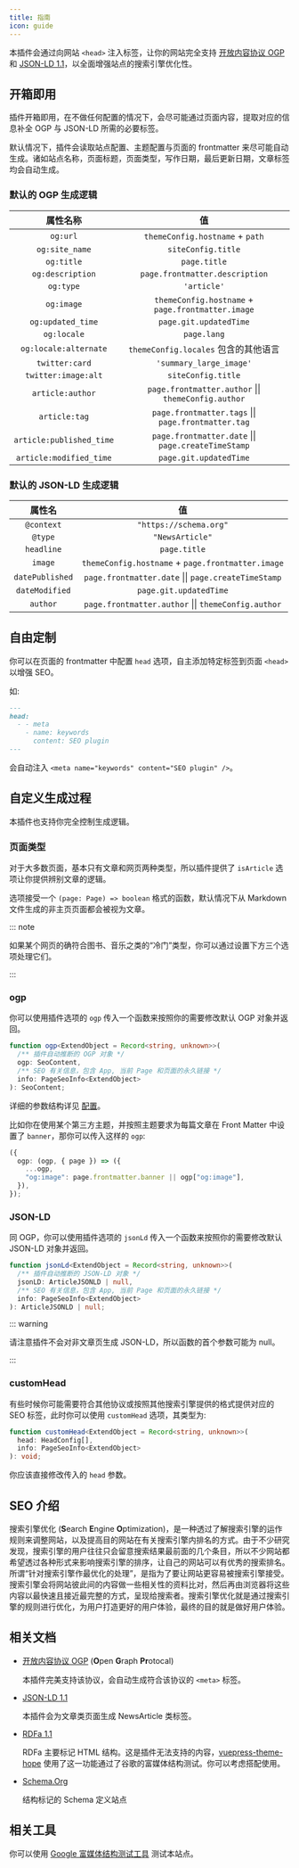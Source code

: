 ```yaml
---
title: 指南
icon: guide
---
```


本插件会通过向网站 `<head>` 注入标签，让你的网站完全支持 [开放内容协议 OGP](https://ogp.me/) 和 [JSON-LD 1.1](https://www.w3.org/TR/json-ld-api/)，以全面增强站点的搜索引擎优化性。

## 开箱即用

插件开箱即用，在不做任何配置的情况下，会尽可能通过页面内容，提取对应的信息补全 OGP 与 JSON-LD 所需的必要标签。

默认情况下，插件会读取站点配置、主题配置与页面的 frontmatter 来尽可能自动生成。诸如站点名称，页面标题，页面类型，写作日期，最后更新日期，文章标签均会自动生成。

### 默认的 OGP 生成逻辑

|         属性名称         |                         值                          |
| :----------------------: | :-------------------------------------------------: |
|         `og:url`         |           `themeConfig.hostname` + `path`           |
|      `og:site_name`      |                 `siteConfig.title`                  |
|        `og:title`        |                    `page.title`                     |
|     `og:description`     |           `page.frontmatter.description`            |
|        `og:type`         |                     `'article'`                     |
|        `og:image`        |  `themeConfig.hostname` + `page.frontmatter.image`  |
|    `og:updated_time`     |               `page.git.updatedTime`                |
|       `og:locale`        |                     `page.lang`                     |
|  `og:locale:alternate`   |        `themeConfig.locales` 包含的其他语言         |
|      `twitter:card`      |               `'summary_large_image'`               |
|   `twitter:image:alt`    |                 `siteConfig.title`                  |
|     `article:author`     | `page.frontmatter.author` \|\| `themeConfig.author` |
|      `article:tag`       | `page.frontmatter.tags` \|\| `page.frontmatter.tag` |
| `article:published_time` | `page.frontmatter.date` \|\| `page.createTimeStamp` |
| `article:modified_time`  |               `page.git.updatedTime`                |

### 默认的 JSON-LD 生成逻辑

|     属性名      |                         值                          |
| :-------------: | :-------------------------------------------------: |
|   `@context`    |               `"https://schema.org"`                |
|     `@type`     |                   `"NewsArticle"`                   |
|   `headline`    |                    `page.title`                     |
|     `image`     |  `themeConfig.hostname` + `page.frontmatter.image`  |
| `datePublished` | `page.frontmatter.date` \|\| `page.createTimeStamp` |
| `dateModified`  |               `page.git.updatedTime`                |
|    `author`     | `page.frontmatter.author` \|\| `themeConfig.author` |

## 自由定制

你可以在页面的 frontmatter 中配置 `head` 选项，自主添加特定标签到页面 `<head>` 以增强 SEO。

如:

```md
---
head:
  - - meta
    - name: keywords
      content: SEO plugin
---
```

会自动注入 `<meta name="keywords" content="SEO plugin" />`。

## 自定义生成过程

本插件也支持你完全控制生成逻辑。

### 页面类型

对于大多数页面，基本只有文章和网页两种类型，所以插件提供了 `isArticle` 选项让你提供辨别文章的逻辑。

选项接受一个 `(page: Page) => boolean` 格式的函数，默认情况下从 Markdown 文件生成的非主页页面都会被视为文章。

::: note

如果某个网页的确符合图书、音乐之类的“冷门”类型，你可以通过设置下方三个选项处理它们。

:::

### ogp

你可以使用插件选项的 `ogp` 传入一个函数来按照你的需要修改默认 OGP 对象并返回。

```ts
function ogp<ExtendObject = Record<string, unknown>>(
  /** 插件自动推断的 OGP 对象 */
  ogp: SeoContent,
  /** SEO 有关信息，包含 App, 当前 Page 和页面的永久链接 */
  info: PageSeoInfo<ExtendObject>
): SeoContent;
```

详细的参数结构详见 [配置](./config.md)。

比如你在使用某个第三方主题，并按照主题要求为每篇文章在 Front Matter 中设置了 `banner`，那你可以传入这样的 `ogp`:

```ts
({
  ogp: (ogp, { page }) => ({
    ...ogp,
    "og:image": page.frontmatter.banner || ogp["og:image"],
  }),
});
```

### JSON-LD

同 OGP，你可以使用插件选项的 `jsonLd` 传入一个函数来按照你的需要修改默认 JSON-LD 对象并返回。

```ts
function jsonLd<ExtendObject = Record<string, unknown>>(
  /** 插件自动推断的 JSON-LD 对象 */
  jsonLD: ArticleJSONLD | null,
  /** SEO 有关信息，包含 App, 当前 Page 和页面的永久链接 */
  info: PageSeoInfo<ExtendObject>
): ArticleJSONLD | null;
```

::: warning

请注意插件不会对非文章页生成 JSON-LD，所以函数的首个参数可能为 null。

:::

### customHead

有些时候你可能需要符合其他协议或按照其他搜索引擎提供的格式提供对应的 SEO 标签，此时你可以使用 `customHead` 选项，其类型为:

```ts
function customHead<ExtendObject = Record<string, unknown>>(
  head: HeadConfig[],
  info: PageSeoInfo<ExtendObject>
): void;
```

你应该直接修改传入的 `head` 参数。

## SEO 介绍

搜索引擎优化 (**S**earch **E**ngine **O**ptimization)，是一种透过了解搜索引擎的运作规则来调整网站，以及提高目的网站在有关搜索引擎内排名的方式。由于不少研究发现，搜索引擎的用户往往只会留意搜索结果最前面的几个条目，所以不少网站都希望透过各种形式来影响搜索引擎的排序，让自己的网站可以有优秀的搜索排名。 所谓“针对搜索引擎作最优化的处理”，是指为了要让网站更容易被搜索引擎接受。搜索引擎会将网站彼此间的内容做一些相关性的资料比对，然后再由浏览器将这些内容以最快速且接近最完整的方式，呈现给搜索者。搜索引擎优化就是通过搜索引擎的规则进行优化，为用户打造更好的用户体验，最终的目的就是做好用户体验。

## 相关文档

- [开放内容协议 OGP](https://ogp.me/) (**O**pen **G**raph **Pr**otocal)

  本插件完美支持该协议，会自动生成符合该协议的 `<meta>` 标签。

- [JSON-LD 1.1](https://www.w3.org/TR/json-ld-api/)

  本插件会为文章类页面生成 NewsArticle 类标签。

- [RDFa 1.1](https://www.w3.org/TR/rdfa-primer/)

  RDFa 主要标记 HTML 结构。这是插件无法支持的内容，[vuepress-theme-hope](https://vuepress-theme-hope.github.io/v2/zh/) 使用了这一功能通过了谷歌的富媒体结构测试。你可以考虑搭配使用。

- [Schema.Org](https://schema.org/)

  结构标记的 Schema 定义站点

## 相关工具

你可以使用 [Google 富媒体结构测试工具](https://search.google.com/test/rich-results) 测试本站点。
